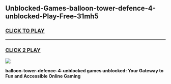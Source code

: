 
## Unblocked-Games-balloon-tower-defence-4-unblocked-Play-Free-31mh5
<h3>
<a href="https://premium76.site?title=balloon-tower-defence-4-unblocked&ref=20M">CLICK TO PLAY</a></h3>
<hr>

<h3>
<a href="https://premium76.site?title=balloon-tower-defence-4-unblocked&ref=20M">CLICK 2 PLAY</a>
  
</h3>

<a href="https://premium76.site?title=balloon-tower-defence-4-unblocked&ref=19M"><img src="https://clearcache.store/games.png"></a>


**balloon-tower-defence-4-unblocked games unblocked: Your Gateway to Fun and Accessible Online Gaming**
